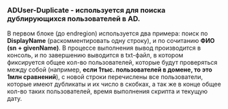 ### ADUser-Duplicate - используется для поиска дублирующихся пользователей в AD. 

В первом блоке (до endregion) используется два примера: поиск по **DisplayName** (раскомментировать одну строку), и по сочитанию **ФИО (sn + givenName)**. В процессе выполнения вывод производится в консоль, и по завершению выводится в txt-файл, в котором фиксируется общее кол-во пользователей, которые будут проверяться между собой (например, **если 1тыс. пользователей в домене, то это 1млн сравнений**), с новой строки перечислены все пользователи, которые имеют дубликаты и их число в скобках, а так же в конце общее кол-во таких пользователей, время выполнения скрипта и текущую дату.
